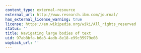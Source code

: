 ```yaml
---
content_type: external-resource
external_url: http://www.research.ibm.com/journal/
has_external_license_warning: true
license: https://en.wikipedia.org/wiki/All_rights_reserved
status: ''
title: Navigating large bodies of text
uid: 97ab8bfa-b6a3-4adb-8e18-e99c35979e08
wayback_url: ''
---
```


